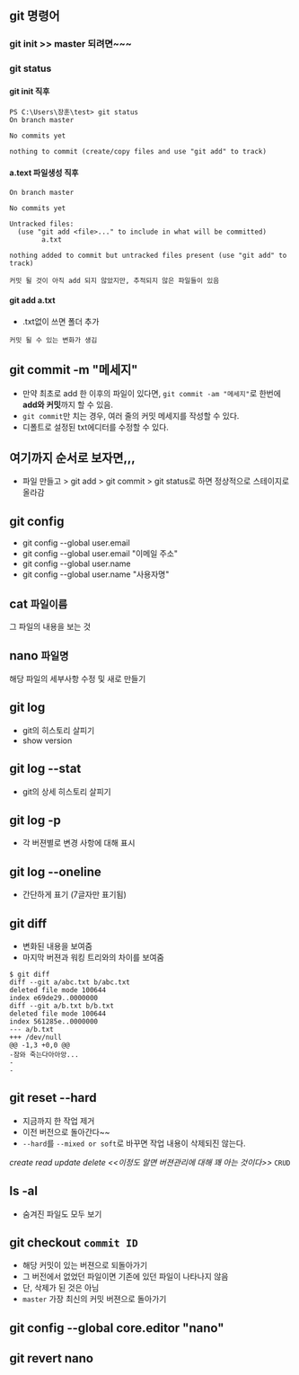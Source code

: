 

## git 명령어
### git init >> master 되려면~~~

### git status
#### git init 직후
```
PS C:\Users\장훈\test> git status
On branch master

No commits yet

nothing to commit (create/copy files and use "git add" to track)
```

#### a.text 파일생성 직후

```
On branch master

No commits yet

Untracked files:
  (use "git add <file>..." to include in what will be committed)
        a.txt

nothing added to commit but untracked files present (use "git add" to track)

커밋 될 것이 아직 add 되지 않았지만, 추적되지 않은 파일들이 있음
```


#### git add a.txt
- .txt없이 쓰면 폴더 추가
```
커밋 될 수 있는 변화가 생김

```


## git commit -m "메세지"
- 만약 최초로 add 한 이후의 파일이 있다면, 
`git commit -am "메세지"`로 한번에 **add와 커밋**까지 할 수 있음.
- `git commit`만 치는 경우, 여러 줄의 커밋 메세지를 작성할 수 있다.
- 디폴트로 설정된 txt에디터를 수정할 수 있다.  

## 여기까지 순서로 보자면,,,
- 파일 만들고 > git add > git commit > git status로 하면 정상적으로 스테이지로 올라감

## git config
* git config --global user.email
* git config --global user.email "이메일 주소"
* git config --global user.name
* git config --global user.name "사용자명"


## cat `파일이름`
그 파일의 내용을 보는 것

## nano `파일명`
해당 파일의 세부사항 수정 및 새로 만들기

## git log 
- git의 히스토리 살피기 
- show version
## git log --stat
- git의 상세 히스토리 살피기
## git log -p
- 각 버젼별로 변경 사항에 대해 표시
## git log --oneline
- 간단하게 표기 (7글자만 표기됨)

## git diff
- 변화된 내용을 보여줌
- 마지막 버젼과 워킹 트리와의 차이를 보여줌
```
$ git diff
diff --git a/abc.txt b/abc.txt
deleted file mode 100644
index e69de29..0000000
diff --git a/b.txt b/b.txt
deleted file mode 100644
index 561285e..0000000
--- a/b.txt
+++ /dev/null
@@ -1,3 +0,0 @@
-잠와 죽는다아아앙...
-
-
```


## git reset --hard
- 지금까지 한 작업 제거
- 이전 버전으로 돌아간다~~
- `--hard`를 `--mixed or soft`로 바꾸면 작업 내용이 삭제되진 않는다.
  


_create read update delete <<이정도 알면 버젼관리에 대해 꽤 아는 것이다>>_
`CRUD`
## ls -al
- 숨겨진 파일도 모두 보기

## git checkout `commit ID`
- 해당 커밋이 있는 버젼으로 되돌아가기
- 그 버전에서 없었던 파일이면 기존에 있던 파일이 나타나지 않음
- 단, 삭제가 된 것은 아님
- `master` 가장 최신의 커밋 버젼으로 돌아가기
  
## git config --global core.editor "nano"


## git revert nano




